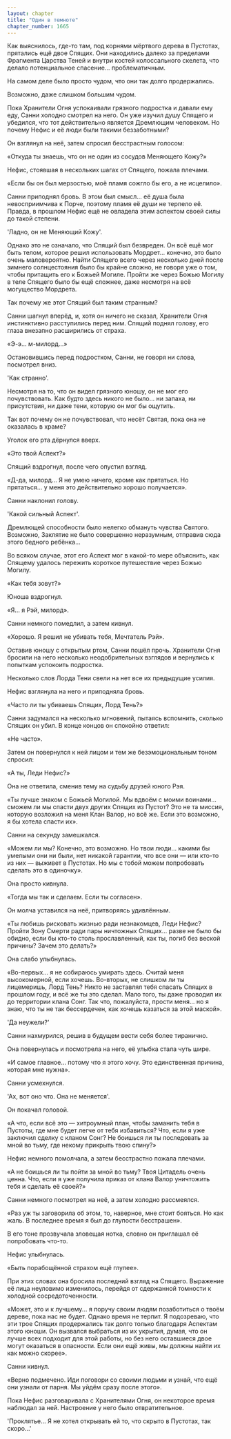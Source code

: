 ```yaml
---
layout: chapter
title: "Один в темноте"
chapter_number: 1665
---
```




Как выяснилось, где-то там, под корнями мёртвого дерева в Пустотах, прятались ещё двое Спящих. Они находились далеко за пределами Фрагмента Царства Теней и внутри костей колоссального скелета, что делало потенциальное спасение... проблематичным.

На самом деле было просто чудом, что они так долго продержались.

Возможно, даже слишком большим чудом.

Пока Хранители Огня успокаивали грязного подростка и давали ему еду, Санни холодно смотрел на него. Он уже изучил душу Спящего и убедился, что тот действительно является Дремлющим человеком. Но почему Нефис и её люди были такими беззаботными?

Он взглянул на неё, затем спросил бесстрастным голосом:

«Откуда ты знаешь, что он не один из сосудов Меняющего Кожу?»

Нефис, стоявшая в нескольких шагах от Спящего, пожала плечами.

«Если бы он был мерзостью, моё пламя сожгло бы его, а не исцелило».

Санни приподнял бровь. В этом был смысл... её душа была невосприимчива к Порче, поэтому пламя её души не терпело её. Правда, в прошлом Нефис ещё не овладела этим аспектом своей силы до такой степени.

'Ладно, он не Меняющий Кожу'.

Однако это не означало, что Спящий был безвреден. Он всё ещё мог быть телом, которое решил использовать Мордрет... конечно, это было очень маловероятно. Найти Спящего всего через несколько дней после зимнего солнцестояния было бы крайне сложно, не говоря уже о том, чтобы притащить его к Божьей Могиле. Пройти же через Божью Могилу в теле Спящего было бы ещё сложнее, даже несмотря на всё могущество Мордрета.

Так почему же этот Спящий был таким странным?

Санни шагнул вперёд, и, хотя он ничего не сказал, Хранители Огня инстинктивно расступились перед ним. Спящий поднял голову, его глаза внезапно расширились от страха.

«Э-э... м-милорд...»

Остановившись перед подростком, Санни, не говоря ни слова, посмотрел вниз.

'Как странно'.

Несмотря на то, что он видел грязного юношу, он не мог его почувствовать. Как будто здесь никого не было… ни запаха, ни присутствия, ни даже тени, которую он мог бы ощутить.

Так вот почему он не почувствовал, что несёт Святая, пока она не оказалась в храме?

Уголок его рта дёрнулся вверх.

«Это твой Аспект?»

Спящий вздрогнул, после чего опустил взгляд.

«Д-да, милорд... Я не умею ничего, кроме как прятаться. Но прятаться... у меня это действительно хорошо получается».

Санни наклонил голову.

'Какой сильный Аспект'.

Дремлющей способности было нелегко обмануть чувства Святого. Возможно, Заклятие не было совершенно неразумным, отправив сюда этого бедного ребёнка...

Во всяком случае, этот его Аспект мог в какой-то мере объяснить, как Спящему удалось пережить короткое путешествие через Божью Могилу.

«Как тебя зовут?»

Юноша вздрогнул.

«Я... я Рэй, милорд».

Санни немного помедлил, а затем кивнул.

«Хорошо. Я решил не убивать тебя, Мечтатель Рэй».

Оставив юношу с открытым ртом, Санни пошёл прочь. Хранители Огня бросили на него несколько неодобрительных взглядов и вернулись к попыткам успокоить подростка.

Несколько слов Лорда Тени свели на нет все их предыдущие усилия.

Нефис взглянула на него и приподняла бровь.

«Часто ли ты убиваешь Спящих, Лорд Тень?»

Санни задумался на несколько мгновений, пытаясь вспомнить, сколько Спящих он убил. В конце концов он спокойно ответил:

«Не часто».

Затем он повернулся к ней лицом и тем же безэмоциональным тоном спросил:

«А ты, Леди Нефис?»

Она не ответила, сменив тему на судьбу друзей юного Рэя.

«Ты лучше знаком с Божьей Могилой. Мы вдвоём с моими воинами... сможем ли мы спасти двух других Спящих из Пустот? Это не та миссия, которую возложил на меня Клан Валор, но всё же. Если это возможно, я бы хотела спасти их».

Санни на секунду замешкался.

«Можем ли мы? Конечно, это возможно. Но твои люди... какими бы умелыми они ни были, нет никакой гарантии, что все они — или кто-то из них — выживет в Пустотах. Но мы с тобой можем попробовать сделать это в одиночку».

Она просто кивнула.

«Тогда мы так и сделаем. Если ты согласен».

Он молча уставился на неё, притворяясь удивлённым.

«Ты любишь рисковать жизнью ради незнакомцев, Леди Нефис? Пройти Зону Смерти ради пары ничтожных Спящих... разве не было бы обидно, если бы кто-то столь прославленный, как ты, погиб без веской причины? Зачем это делать?»

Она слабо улыбнулась.

«Во-первых... я не собираюсь умирать здесь. Считай меня высокомерной, если хочешь. Во-вторых, не слишком ли ты лицемеришь, Лорд Тень? Никто не заставлял тебя спасать Спящих в прошлом году, и всё же ты это сделал. Мало того, ты даже проводил их до территории клана Сонг. Так что, пожалуйста, прости меня... но я знаю, что ты не так бессердечен, как хочешь казаться за этой маской».

'Да неужели?'

Санни нахмурился, решив в будущем вести себя более тиранично.

Она повернулась и посмотрела на него, её улыбка стала чуть шире.

«И самое главное... потому что я этого хочу. Это единственная причина, которая мне нужна».

Санни усмехнулся.

'Ах, вот оно что. Она не меняется'.

Он покачал головой.

«А что, если всё это — хитроумный план, чтобы заманить тебя в Пустоты, где мне будет легче от тебя избавиться? Что, если я уже заключил сделку с кланом Сонг? Не боишься ли ты последовать за мной во тьму, где некому прикрыть твою спину?»

Нефис немного помолчала, а затем бесстрастно пожала плечами.

«А не боишься ли ты пойти за мной во тьму? Твоя Цитадель очень ценна. Что, если я уже получила приказ от клана Валор уничтожить тебя и сделать её своей?»

Санни немного посмотрел на неё, а затем холодно рассмеялся.

«Раз уж ты заговорила об этом, то, наверное, мне стоит бояться. Но как жаль. В последнее время я был до глупости бесстрашен».

В его тоне прозвучала зловещая нотка, словно он приглашал её попробовать что-то.

Нефис улыбнулась.

«Быть порабощённой страхом ещё глупее».

При этих словах она бросила последний взгляд на Спящего. Выражение её лица неуловимо изменилось, перейдя от сдержанной томности к холодной сосредоточенности.

«Может, это и к лучшему... я поручу своим людям позаботиться о твоём дереве, пока нас не будет. Однако время не терпит. Я подозреваю, что эти трое Спящих продержались так долго только благодаря Аспектам этого юноши. Он вызвался выбраться из их укрытия, думая, что он лучше всех подходит для этой работы, но без него оставшиеся двое могут оказаться в опасности. Если они ещё живы, мы должны найти их как можно скорее».

Санни кивнул.

«Верно подмечено. Иди поговори со своими людьми и узнай, что ещё они узнали от парня. Мы уйдём сразу после этого».

Пока Нефис разговаривала с Хранителями Огня, он некоторое время наблюдал за ней. Настроение у него было отвратительное.

'Проклятье... Я не хотел открывать ей то, что скрыто в Пустотах, так скоро...'

